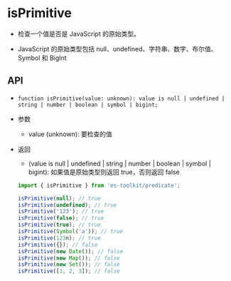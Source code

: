 # isPrimitive

+ 检查一个值是否是 JavaScript 的原始类型。

+ JavaScript 的原始类型包括 null、undefined、字符串、数字、布尔值、Symbol 和 BigInt

## API

+ `function isPrimitive(value: unknown): value is null | undefined | string | number | boolean | symbol | bigint;`

+ 参数

  + value (unknown): 要检查的值

+ 返回

  + (value is null | undefined | string | number | boolean | symbol | bigint): 如果值是原始类型则返回 true，否则返回 false

  ```js
  import { isPrimitive } from 'es-toolkit/predicate';

  isPrimitive(null); // true
  isPrimitive(undefined); // true
  isPrimitive('123'); // true
  isPrimitive(false); // true
  isPrimitive(true); // true
  isPrimitive(Symbol('a')); // true
  isPrimitive(123n); // true
  isPrimitive({}); // false
  isPrimitive(new Date()); // false
  isPrimitive(new Map()); // false
  isPrimitive(new Set()); // false
  isPrimitive([1, 2, 3]); // false
  ```
